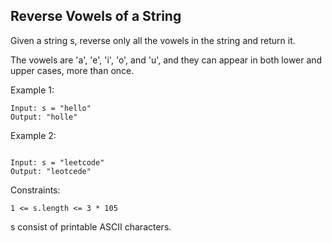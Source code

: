 ## Reverse Vowels of a String

Given a string s, reverse only all the vowels in the string and return it.

The vowels are 'a', 'e', 'i', 'o', and 'u', and they can appear in both lower and upper cases, more than once.

 

Example 1:
```
Input: s = "hello"
Output: "holle"
```
Example 2:
```

Input: s = "leetcode"
Output: "leotcede"
 ```

Constraints:
```
1 <= s.length <= 3 * 105
```
s consist of printable ASCII characters.